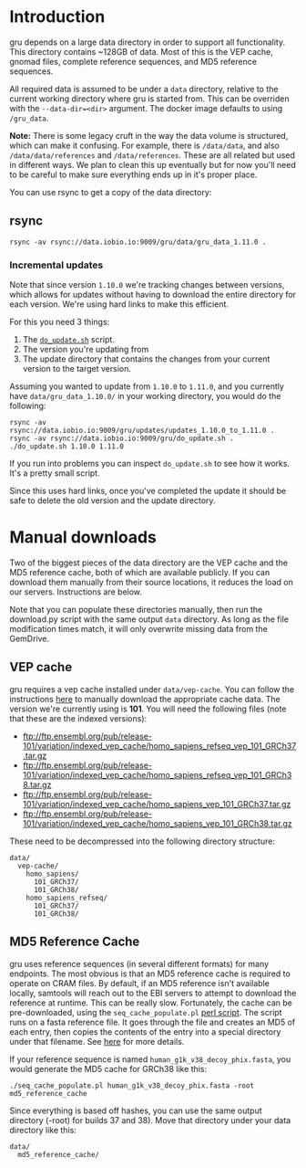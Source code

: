 # Introduction

gru depends on a large data directory in order to support all functionality.
This directory contains ~128GB of data. Most of this is the VEP cache,
gnomad files, complete reference sequences, and MD5 reference sequences.

All required data is assumed to be under a `data` directory, relative to the
current working directory where gru is started from. This can be overriden with
the `--data-dir=<dir>` argument. The docker image defaults to using
`/gru_data`.

**Note:** There is some legacy cruft in the way the data volume is structured,
which can make it confusing. For example, there is `/data/data`, and also
`/data/data/references` and `/data/references`. These are all related but used
in different ways. We plan to clean this up eventually but for now you'll need
to be careful to make sure everything ends up in it's proper place.

You can use rsync to get a copy of the data directory:

## rsync

```
rsync -av rsync://data.iobio.io:9009/gru/data/gru_data_1.11.0 .
```

### Incremental updates

Note that since version `1.10.0` we're tracking changes between versions, which
allows for updates without having to download the entire directory for each
version. We're using hard links to make this efficient.

For this you need 3 things:

1. The [`do_update.sh`](../dev_tools/do_update.sh) script.
2. The version you're updating from
3. The update directory that contains the changes from your current version to
   the target version.

Assuming you wanted to update from `1.10.0` to `1.11.0`, and you currently have
`data/gru_data_1.10.0/` in your working directory, you would do the following:

```
rsync -av rsync://data.iobio.io:9009/gru/updates/updates_1.10.0_to_1.11.0 .
rsync -av rsync://data.iobio.io:9009/gru/do_update.sh .
./do_update.sh 1.10.0 1.11.0
```

If you run into problems you can inspect `do_update.sh` to see how it works.
It's a pretty small script.

Since this uses hard links, once you've completed the update it should be safe
to delete the old version and the update directory.


# Manual downloads

Two of the biggest pieces of the data directory are the VEP cache and the
MD5 reference cache, both of which are available publicly. If you can download
them manually from their source locations, it reduces the load on our servers.
Instructions are below.

Note that you can populate these directories manually, then run the download.py
script with the same output `data` directory. As long as the file modification
times match, it will only overwrite missing data from the GemDrive.

## VEP cache

gru requires a vep cache installed under `data/vep-cache`. You can follow the
instructions [here][0] to manually download the appropriate cache data. The
version we're currently using is **101**. You will need the following files
(note that these are the indexed versions):

* ftp://ftp.ensembl.org/pub/release-101/variation/indexed_vep_cache/homo_sapiens_refseq_vep_101_GRCh37.tar.gz
* ftp://ftp.ensembl.org/pub/release-101/variation/indexed_vep_cache/homo_sapiens_refseq_vep_101_GRCh38.tar.gz
* ftp://ftp.ensembl.org/pub/release-101/variation/indexed_vep_cache/homo_sapiens_vep_101_GRCh37.tar.gz
* ftp://ftp.ensembl.org/pub/release-101/variation/indexed_vep_cache/homo_sapiens_vep_101_GRCh38.tar.gz

These need to be decompressed into the following directory structure:

```
data/
  vep-cache/
    homo_sapiens/
      101_GRCh37/
      101_GRCh38/
    homo_sapiens_refseq/
      101_GRCh37/
      101_GRCh38/
```

## MD5 Reference Cache

gru uses reference sequences (in several different formats) for many endpoints.
The most obvious is that an MD5 reference cache is required to operate on CRAM
files. By default, if an MD5 reference isn't available locally, samtools will
reach out to the EBI servers to attempt to download the reference at runtime.
This can be really slow. Fortunately, the cache can be pre-downloaded, using
the `seq_cache_populate.pl` [perl script][1]. The script runs on a fasta
reference file. It goes through the file and creates an MD5 of each entry,
then copies the contents of the entry into a special directory under that
filename. See [here][2] for more details.

If your reference sequence is named `human_g1k_v38_decoy_phix.fasta`, you
would generate the MD5 cache for GRCh38 like this:

`./seq_cache_populate.pl human_g1k_v38_decoy_phix.fasta -root md5_reference_cache`

Since everything is based off hashes, you can use the same output directory
(-root) for builds 37 and 38). Move that directory under your data directory
like this:

```
data/
  md5_reference_cache/
```

[0]: https://uswest.ensembl.org/info/docs/tools/vep/script/vep_cache.html#cache

[1]: https://github.com/samtools/samtools/blob/develop/misc/seq_cache_populate.pl

[2]: ./handling_cram_references.md
